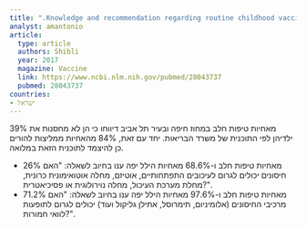 ```yaml
---
title: ".Knowledge and recommendation regarding routine childhood vaccinations among pediatric healthcare providers in Israel"
analyst: amantonio
article:
  type: article
  authors: Shibli
  year: 2017
  magazine: Vaccine
  link: https://www.ncbi.nlm.nih.gov/pubmed/28043737
  pubmed: 28043737
countries:
- ישראל
---
```


39% מאחיות טיפות חלב במחוז חיפה ובעיר תל אביב דיווחו כי הן לא מחסנות את ילדיהן לפי התוכנית של משרד הבריאות. יחד עם זאת, 84% מהאחיות ממליצות להורים כן להיצמד לתוכנית הזאת במלואה.
- 26% מאחיות טיפות חלב ו-68.6% מאחיות הילל יפה ענו בחיוב לשאלה: "האם חיסונים יכולים לגרום לעיכובים התפתחותיים, אוטיזם, מחלה אוטואימונית כרונית, מחלת מערכת העיכול, מחלה נוירולוגית או פסיכיאטרית?".
- 71.2% מאחיות טיפות חלב ו-97.6% מאחיות הילל יפה ענו בחיוב לשאלה: "האם מרכיבי החיסונים (אלומיניום, תימרוסל, אתילן גליקול ועוד) יכולים לגרום לתופעות לוואי חמורות?".
